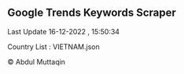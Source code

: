 

## Google Trends Keywords Scraper 
 
Last Update 16-12-2022 , 15:50:34

Country List :
VIETNAM.json



© Abdul Muttaqin 
